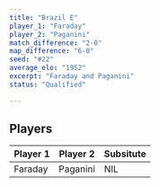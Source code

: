```yaml
---
title: "Brazil E"
player_1: "Faraday"
player_2: "Paganini"
match_difference: "2-0"
map_difference: "6-0"
seed: "#22"
average_elo: "1952"
excerpt: "Faraday and Paganini"
status: "Qualified"

---
```

## Players

| Player 1 | Player 2 | Subsitute |
| -- | -- | -- |
| Faraday | Paganini | NIL |
